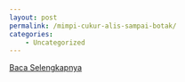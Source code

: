 ```yaml
---
layout: post
permalink: /mimpi-cukur-alis-sampai-botak/
categories:
    - Uncategorized
---
```


[Baca Selengkapnya](/10)